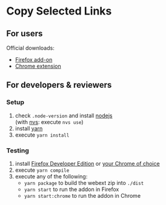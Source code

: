 # Copy Selected Links

## For users

Official downloads:

-   [Firefox add-on](https://addons.mozilla.org/en-US/firefox/addon/copy-selected-links/)
-   [Chrome extension](https://chrome.google.com/webstore/detail/copy-selected-links/kddpiojgkjnpmgiegglncafdpnigcbij)

## For developers & reviewers

### Setup

1. check `.node-version` and install [nodejs](https://nodejs.org/)  
   (with [nvs](https://github.com/jasongin/nvs): execute `nvs use`)
2. install [yarn](https://yarnpkg.com)
3. execute `yarn install`

### Testing

1. install [Firefox Developer Edition](https://www.mozilla.org/firefox/developer/) or [your Chrome of choice](https://dev.chromium.org/getting-involved/dev-channel)
2. execute `yarn compile`
3. execute any of the following:
    - `yarn package` to build the webext zip into `./dist`
    - `yarn start` to run the addon in Firefox
    - `yarn start:chrome` to run the addon in Chrome
